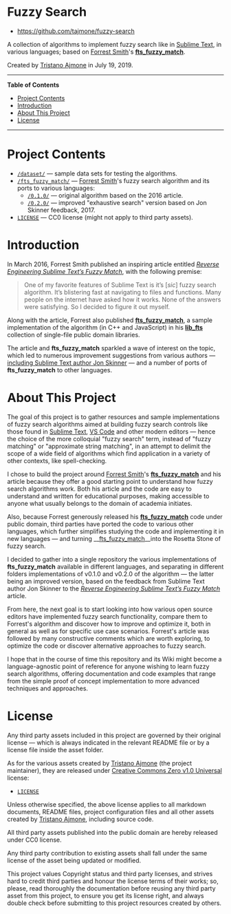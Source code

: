 # Fuzzy Search

- https://github.com/tajmone/fuzzy-search

A collection of algorithms to implement fuzzy search like in [Sublime Text], in various languages; based on [Forrest Smith]'s __[fts_fuzzy_match]__.

Created by [Tristano Ajmone] in July 19, 2019.

-----

**Table of Contents**

<!-- MarkdownTOC autolink="true" bracket="round" autoanchor="false" lowercase="only_ascii" uri_encoding="true" levels="1,2,3" -->

- [Project Contents](#project-contents)
- [Introduction](#introduction)
- [About This Project](#about-this-project)
- [License](#license)

<!-- /MarkdownTOC -->

-----

# Project Contents

- [`/dataset/`](./dataset/) — sample data sets for testing the algorithms.
- [`/fts_fuzzy_match/`](./fts_fuzzy_match/) — [Forrest Smith]'s fuzzy search algorithm and its ports to various languages:
    + [`/0.1.0/`](./fts_fuzzy_match/0.1.0/) — original algorithm based on the 2016 article.
    + [`/0.2.0/`](./fts_fuzzy_match/0.2.0/) — improved "exhaustive search" version based on Jon Skinner feedback, 2017.
- [`LICENSE`][LICENSE] — CC0 license (might not apply to third party assets).

# Introduction

In March 2016, Forrest Smith published an inspiring article entitled _[Reverse Engineering Sublime Text’s Fuzzy Match]_, with the following premise:

> One of my favorite features of Sublime Text is it’s [_sic_] fuzzy search algorithm. It’s blistering fast at navigating to files and functions. Many people on the internet have asked how it works. None of the answers were satisfying. So I decided to figure it out myself.

Along with the article, Forrest also published __[fts_fuzzy_match]__, a sample implementation of the algorithm (in C++ and JavaScript) in his __[lib_fts]__ collection of single-file public domain libraries.

The article and __fts_fuzzy_match__ sparkled a wave of interest on the topic, which led to numerous improvement suggestions from various authors — [including Sublime Text author Jon Skinner] — and a number of ports of __fts_fuzzy_match__ to other languages.

# About This Project

The goal of this project is to gather resources and sample implementations of fuzzy search algorithms aimed at building fuzzy search controls like those found in [Sublime Text], [VS Code] and other modern editors — hence the choice of the more colloquial "fuzzy search" term, instead of "fuzzy matching" or "approximate string matching", in an attempt to delimit the scope of a wide field of algorithms which find application in a variety of other contexts, like spell-checking.

I chose to build the project around [Forrest Smith]'s __[fts_fuzzy_match]__ and his article because they offer a good starting point to understand how fuzzy search algorithms work.
Both his article and the code are easy to understand and written for educational purposes, making accessible to anyone what usually belongs to the domain of academia initiates.

Also, because Forrest generously released his __[fts_fuzzy_match]__ code under public domain, third parties have ported the code to various other languages, which further simplifies studying the code and implementing it in new languages — and turning __[fts_fuzzy_match]__into the Rosetta Stone of fuzzy search.

I decided to gather into a single repository the various implementations of __fts_fuzzy_match__ available in different languages, and separating in different folders implementations of v0.1.0 and v0.2.0 of the algorithm — the latter being an improved version, based on the feedback from Sublime Text author Jon Skinner to the _[Reverse Engineering Sublime Text’s Fuzzy Match]_ article.

From here, the next goal is to start looking into how various open source editors have implemented fuzzy search functionality, compare them to Forrest's algorithm and discover how to improve and optimize it, both in general as well as for specific use case scenarios.
Forrest's article was followed by many constructive comments which are worth exploring, to optimize the code or discover alternative approaches to fuzzy search.

I hope that in the course of time this repository and its Wiki might become a language-agnostic point of reference for anyone wishing to learn fuzzy search algorithms, offering documentation and code examples that range from the simple proof of concept implementation to more advanced techniques and approaches.

# License

Any third party assets included in this project are governed by their original license — which is always indicated in the relevant README file or by a license file inside the asset folder.

As for the various assets created by [Tristano Ajmone]  (the project maintainer), they are released under [Creative Commons Zero v1.0 Universal] license:

- [`LICENSE`][LICENSE]

Unless otherwise specified, the above license applies to all markdown documents, README files, project configuration files and all other assets created by [Tristano Ajmone], including source code.

All third party assets published into the public domain are hereby released under CC0 license.

Any third party contribution to existing assets shall fall under the same license of the asset being updated or modified.

This project values Copyright status and third party licenses, and strives hard to credit third parties and honour the license terms of their works; so, please, read thoroughly the documentation before reusing any third party asset from this project, to ensure you get its license right, and always double check before submitting to this project resources created by others.


<!-----------------------------------------------------------------------------
                               REFERENCE LINKS
------------------------------------------------------------------------------>

[including Sublime Text author Jon Skinner]: https://www.reddit.com/r/programming/comments/4cfz8r/reverse_engineering_sublime_texts_fuzzy_match/d1i7unr/ "Read Jon Skinner's feedback on Forrest article, on reddit"

<!-- editors -->

[Sublime Text]: https://www.sublimetext.com/ "Visit Sublime Text website"
[VS Code]: https://code.visualstudio.com/ "Visit Visual Studio Code website"

<!-- libraries -->

[lib_fts]: https://github.com/forrestthewoods/lib_fts
[fts_fuzzy_match]: https://github.com/forrestthewoods/lib_fts

<!-- articles -->

[Reverse Engineering Sublime Text’s Fuzzy Match]: https://www.forrestthewoods.com/blog/reverse_engineering_sublime_texts_fuzzy_match/ "Read Forrest Smith's article"

<!-- people -->

[Forrest Smith]: https://github.com/forrestthewoods "View Forrest Smith's GitHub profile"
[Tristano Ajmone]: https://github.com/tajmone "View Tristano Ajmone's GitHub profile"


<!-- licenses -->

[Creative Commons Zero v1.0 Universal]: https://creativecommons.org/publicdomain/zero/1.0/

<!-- project files -->

[LICENSE]: ./LICENSE "Read the Creative Commons Zero v1.0 Universal license"

<!-- EOF -->
